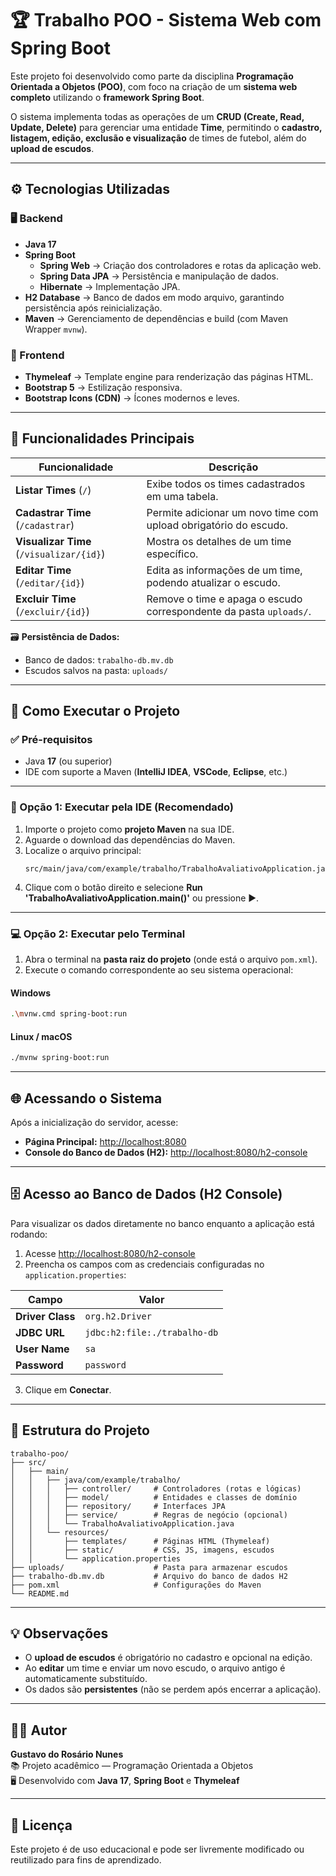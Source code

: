 # 🏆 Trabalho POO - Sistema Web com Spring Boot

Este projeto foi desenvolvido como parte da disciplina **Programação Orientada a Objetos (POO)**, com foco na criação de um **sistema web completo** utilizando o **framework Spring Boot**.

O sistema implementa todas as operações de um **CRUD (Create, Read, Update, Delete)** para gerenciar uma entidade **Time**, permitindo o **cadastro, listagem, edição, exclusão e visualização** de times de futebol, além do **upload de escudos**.

---

## ⚙️ Tecnologias Utilizadas

### 🖥️ Backend
- **Java 17**
- **Spring Boot**
  - **Spring Web** → Criação dos controladores e rotas da aplicação web.
  - **Spring Data JPA** → Persistência e manipulação de dados.
  - **Hibernate** → Implementação JPA.
- **H2 Database** → Banco de dados em modo arquivo, garantindo persistência após reinicialização.
- **Maven** → Gerenciamento de dependências e build (com Maven Wrapper `mvnw`).

### 🎨 Frontend
- **Thymeleaf** → Template engine para renderização das páginas HTML.
- **Bootstrap 5** → Estilização responsiva.
- **Bootstrap Icons (CDN)** → Ícones modernos e leves.

---

## 🧩 Funcionalidades Principais

| Funcionalidade | Descrição |
|----------------|------------|
| **Listar Times** (`/`) | Exibe todos os times cadastrados em uma tabela. |
| **Cadastrar Time** (`/cadastrar`) | Permite adicionar um novo time com upload obrigatório do escudo. |
| **Visualizar Time** (`/visualizar/{id}`) | Mostra os detalhes de um time específico. |
| **Editar Time** (`/editar/{id}`) | Edita as informações de um time, podendo atualizar o escudo. |
| **Excluir Time** (`/excluir/{id}`) | Remove o time e apaga o escudo correspondente da pasta `uploads/`. |

🗃️ **Persistência de Dados:**
- Banco de dados: `trabalho-db.mv.db`
- Escudos salvos na pasta: `uploads/`

---

## 🚀 Como Executar o Projeto

### ✅ Pré-requisitos
- Java **17** (ou superior)
- IDE com suporte a Maven (**IntelliJ IDEA**, **VSCode**, **Eclipse**, etc.)

---

### 🧠 Opção 1: Executar pela IDE (Recomendado)

1. Importe o projeto como **projeto Maven** na sua IDE.  
2. Aguarde o download das dependências do Maven.  
3. Localize o arquivo principal:  
   ```
   src/main/java/com/example/trabalho/TrabalhoAvaliativoApplication.java
   ```
4. Clique com o botão direito e selecione **Run 'TrabalhoAvaliativoApplication.main()'** ou pressione ▶️.

---

### 💻 Opção 2: Executar pelo Terminal

1. Abra o terminal na **pasta raiz do projeto** (onde está o arquivo `pom.xml`).  
2. Execute o comando correspondente ao seu sistema operacional:

#### Windows
```bash
.\mvnw.cmd spring-boot:run
```

#### Linux / macOS
```bash
./mvnw spring-boot:run
```

---

## 🌐 Acessando o Sistema

Após a inicialização do servidor, acesse:

- **Página Principal:** [http://localhost:8080](http://localhost:8080)  
- **Console do Banco de Dados (H2):** [http://localhost:8080/h2-console](http://localhost:8080/h2-console)

---

## 🗄️ Acesso ao Banco de Dados (H2 Console)

Para visualizar os dados diretamente no banco enquanto a aplicação está rodando:

1. Acesse [http://localhost:8080/h2-console](http://localhost:8080/h2-console)
2. Preencha os campos com as credenciais configuradas no `application.properties`:

| Campo | Valor |
|--------|--------|
| **Driver Class** | `org.h2.Driver` |
| **JDBC URL** | `jdbc:h2:file:./trabalho-db` |
| **User Name** | `sa` |
| **Password** | `password` |

3. Clique em **Conectar**.

---

## 📂 Estrutura do Projeto

```
trabalho-poo/
├── src/
│   ├── main/
│   │   ├── java/com/example/trabalho/
│   │   │   ├── controller/     # Controladores (rotas e lógicas)
│   │   │   ├── model/          # Entidades e classes de domínio
│   │   │   ├── repository/     # Interfaces JPA
│   │   │   ├── service/        # Regras de negócio (opcional)
│   │   │   └── TrabalhoAvaliativoApplication.java
│   │   └── resources/
│   │       ├── templates/      # Páginas HTML (Thymeleaf)
│   │       ├── static/         # CSS, JS, imagens, escudos
│   │       └── application.properties
├── uploads/                    # Pasta para armazenar escudos
├── trabalho-db.mv.db           # Arquivo do banco de dados H2
├── pom.xml                     # Configurações do Maven
└── README.md
```

---

## 💡 Observações

- O **upload de escudos** é obrigatório no cadastro e opcional na edição.  
- Ao **editar** um time e enviar um novo escudo, o arquivo antigo é automaticamente substituído.  
- Os dados são **persistentes** (não se perdem após encerrar a aplicação).  

---

## 👨‍💻 Autor

**Gustavo do Rosário Nunes**  
📚 Projeto acadêmico — Programação Orientada a Objetos  
🖥️ Desenvolvido com **Java 17**, **Spring Boot** e **Thymeleaf**

---

## 🏁 Licença

Este projeto é de uso educacional e pode ser livremente modificado ou reutilizado para fins de aprendizado.
